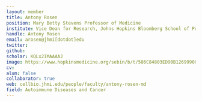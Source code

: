 ```yaml
---
layout: member
title: Antony Rosen
position: Mary Betty Stevens Professor of Medicine
institute: Vice Dean for Research, Johns Hopkins Bloomberg School of Public Health
handle: Antony Rosen
email: arosen@jhmi[dotdot]edu
twitter: 
github: 
scholar: KQLx2IMAAAAJ
image: https://www.hopkinsmedicine.org/sebin/b/t/586C84803ED90B12699900F893D78179.jpg
cv: 
alum: false
collaborator: true                               
web: cellbio.jhmi.edu/people/faculty/antony-rosen-md
field: Autoimmune Diseases and Cancer
---
```


